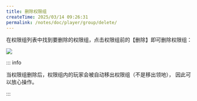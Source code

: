 ```yaml
---
title: 删除权限组
createTime: 2025/03/14 09:26:31
permalink: /notes/doc/player/group/delete/
---
```


在权限组列表中找到要删除的权限组，点击权限组前的【删除】即可删除权限组：

![](/player/group/delete/1.png)

::: info

当权限组删除后，权限组内的玩家会被自动移出权限组（不是移出领地）， 因此可以放心操作。

:::
